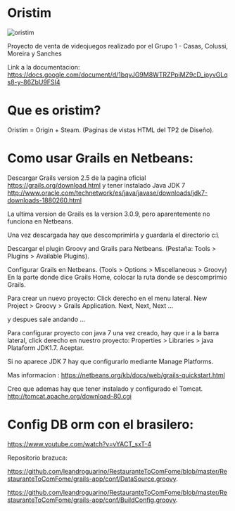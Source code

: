 # Oristim
![oristim](http://i.imgur.com/EYeMvFe.png?1)

Proyecto de venta de videojuegos realizado por el Grupo 1 - Casas, Colussi, Moreira y Sanches

Link a la documentacion:
https://docs.google.com/document/d/1bqvJG9M8WTRZPpiMZ9cD_ipyvGLqs8-y-86ZbU9FSI4

# Que es oristim?
Oristim = Origin + Steam.
(Paginas de vistas HTML del TP2 de Diseño).


# Como usar Grails en Netbeans:
Descargar Grails version 2.5 de la pagina oficial https://grails.org/download.html y tener instalado Java JDK 7 http://www.oracle.com/technetwork/es/java/javase/downloads/jdk7-downloads-1880260.html 

La ultima version de Grails es la version 3.0.9, pero aparentemente no funciona en Netbeans.

Una vez descargada hay que descomprimirla y guardarla el directorio c:\

Descargar el plugin Groovy and Grails para Netbeans. (Pestaña: Tools > Plugins > Available Plugins).

Configurar Grails en Netbeans. (Tools > Options > Miscellaneous > Groovy)
En la parte donde dice Grails Home, colocar la ruta donde se descomprimio Grails.

Para crear un nuevo proyecto: Click derecho en el menu lateral. New Project > Groovy > Grails Application. Next, Next, Next ...

y despues sale andando ...

Para configurar proyecto con java 7 una vez creado, hay que ir a la barra lateral, click derecho en nuestro proyecto: Properties > Libraries > java Plataform JDK1.7. Aceptar.

Si no aparece JDK 7 hay que configurarlo mediante Manage Platforms.

Mas informacion : https://netbeans.org/kb/docs/web/grails-quickstart.html

Creo que ademas hay que tener instalado y configurado el Tomcat. http://tomcat.apache.org/download-80.cgi

# Config DB orm con el brasilero:

https://www.youtube.com/watch?v=vYACT_sxT-4

Repositorio brazuca:

https://github.com/leandroguarino/RestauranteToComFome/blob/master/RestauranteToComFome/grails-app/conf/DataSource.groovy.

https://github.com/leandroguarino/RestauranteToComFome/blob/master/RestauranteToComFome/grails-app/conf/BuildConfig.groovy.